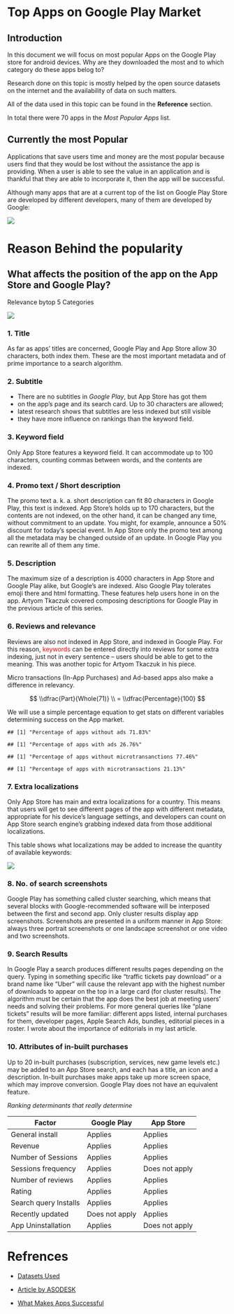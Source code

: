 # Top Apps on Google Play Market

## Introduction

In this document we will focus on most popular Apps on the Google Play
store for android devices. Why are they downloaded the most and to which
category do these apps belog to?

Research done on this topic is mostly helped by the open source datasets
on the internet and the availability of data on such matters.

All of the data used in this topic can be found in the **Reference**
section.

In total there were 70 apps in the *Most Popular Apps* list.

## Currently the most Popular

Applications that save users time and money are the most popular because
users find that they would be lost without the assistance the app is
providing. When a user is able to see the value in an application and is
thankful that they are able to incorporate it, then the app will be
successful.

Although many apps that are at a current top of the list on Google Play
Store are developed by different developers, many of them are developed
by Google:

![](HW4_files/figure-markdown_github/apps-1.png)

# Reason Behind the popularity

## What affects the position of the app on the App Store and Google Play?

Relevance bytop 5 Categories

![](HW4_files/figure-markdown_github/appsByCategory-1.png)

### 1. Title

As far as apps’ titles are concerned, Google Play and App Store allow 30
characters, both index them. These are the most important metadata and
of prime importance to a search algorithm.

### 2. Subtitle

-   There are no subtitles in *Google Play*, but App Store has got them
-   on the app’s page and its search card. Up to 30 characters are
    allowed;
-   latest research shows that subtitles are less indexed but still
    visible
-   they have more influence on rankings than the keyword field.

### 3. Keyword field

Only App Store features a keyword field. It can accommodate up to 100
characters, counting commas between words, and the contents are indexed.

### 4. Promo text / Short description

The promo text a. k. a. short description can fit 80 characters in
Google Play, this text is indexed. App Store’s holds up to 170
characters, but the contents are not indexed, on the other hand, it can
be changed any time, without commitment to an update. You might, for
example, announce a 50% discount for today’s special event. In App Store
only the promo text among all the metadata may be changed outside of an
update. In Google Play you can rewrite all of them any time.

### 5. Description

The maximum size of a description is 4000 characters in App Store and
Google Play alike, but Google’s are indexed. Also Google Play tolerates
emoji there and html formatting. These features help users hone in on
the app. Artyom Tkaczuk covered composing descriptions for Google Play
in the previous article of this series.

### 6. Reviews and relevance

Reviews are also not indexed in App Store, and indexed in Google Play.
For this reason, <span style="color:red">keywords</span> can be entered
directly into reviews for some extra indexing, just not in every
sentence – users should be able to get to the meaning. This was another
topic for Artyom Tkaczuk in his piece.

Micro transactions (In-App Purchases) and Ad-based apps also make a
difference in relevancy.

$$ \\dfrac{Part}{Whole(71)} \\ = \\dfrac{Percentage}{100} $$

We will use a simple percentage equation to get stats on different
variables determining success on the App market.

    ## [1] "Percentage of apps without ads 71.83%"

    ## [1] "Percentage of apps with ads 26.76%"

    ## [1] "Percentage of apps without microtransanctions 77.46%"

    ## [1] "Percentage of apps with microtransactions 21.13%"

### 7. Extra localizations

Only App Store has main and extra localizations for a country. This
means that users will get to see different pages of the app with
different metadata, appropriate for his device’s language settings, and
developers can count on App Store search engine’s grabbing indexed data
from those additional localizations.

This table shows what localizations may be added to increase the
quantity of available keywords:

![](https://lh5.googleusercontent.com/fJL59FlsuV8wlnj_Rr6y34WJAjCfQmEqSBOa2tYhIHqEcXR53XU5WBaONq4Nb1exdwT7OersEwiP6gLyHd8MI7t-hruHrjRsKciz5cpvS68S1E6kCWVYRF1OEM94vPgZah5HUcg)

### 8. No. of search screenshots

Google Play has something called cluster searching, which means that
several blocks with Google-recommended software will be interposed
between the first and second app. Only cluster results display app
screenshots. Screenshots are presented in a uniform manner in App Store:
always three portrait screenshots or one landscape screenshot or one
video and two screenshots.

### 9. Search Results

In Google Play a search produces different results pages depending on
the query. Typing in something specific like “traffic tickets pay
download” or a brand name like “Uber” will cause the relevant app with
the highest number of downloads to appear on the top in a large card
(for cluster results). The algorithm must be certain that the app does
the best job at meeting users’ needs and solving their problems. For
more general queries like “plane tickets” results will be more familiar:
different apps listed, internal purchases for them, developer pages,
Apple Search Ads, bundles, editorial pieces in a roster. I wrote about
the importance of editorials in my last article.

### 10. Attributes of in-built purchases

Up to 20 in-built purchases (subscription, services, new game levels
etc.) may be added to an App Store search, and each has a title, an icon
and a description. In-built purchases make apps take up more screen
space, which may improve conversion. Google Play does not have an
equivalent feature.

*Ranking determinants that really determine*

| Factor                | Google Play    | App Store      |
|-----------------------|----------------|----------------|
| General install       | Applies        | Applies        |
| Revenue               | Applies        | Applies        |
| Number of Sessions    | Applies        | Applies        |
| Sessions frequency    | Applies        | Does not apply |
| Number of reviews     | Applies        | Applies        |
| Rating                | Applies        | Applies        |
| Search query Installs | Applies        | Applies        |
| Recently updated      | Does not apply | Applies        |
| App Uninstallation    | Applies        | Does not apply |

# Refrences

-   [Datasets
    Used](https://www.kaggle.com/datasets/alexandrparkhomenko/top-apps-in-google-play?resource=download)

-   [Article by
    ASODESK](https://asodesk.com/blog/what-determines-an-apps-position-in-app-store-and-google-play/)

-   [What Makes Apps
    Successful](https://theappsolutions.com/blog/marketing/make-apps-popular/)
